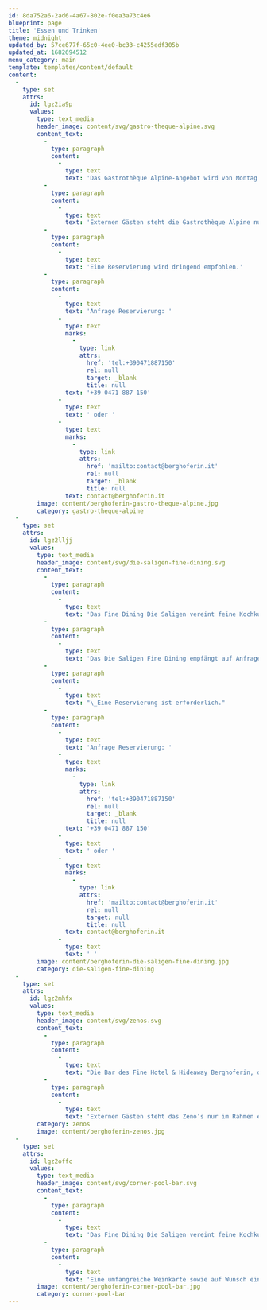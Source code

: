 ```yaml
---
id: 8da752a6-2ad6-4a67-802e-f0ea3a73c4e6
blueprint: page
title: 'Essen und Trinken'
theme: midnight
updated_by: 57ce677f-65c0-4ee0-bc33-c4255edf305b
updated_at: 1682694512
menu_category: main
template: templates/content/default
content:
  -
    type: set
    attrs:
      id: lgz2ia9p
      values:
        type: text_media
        header_image: content/svg/gastro-theque-alpine.svg
        content_text:
          -
            type: paragraph
            content:
              -
                type: text
                text: 'Das Gastrothèque Alpine-Angebot wird von Montag bis Freitag in entspannt ungezwungener Atmosphäre auf der Terrasse sowie in der Veranda serviert und umfasst eine feine Auswahl an Mittagsspeisen für einen kleinen oder umfangreicheren Lunch – von innovativ interpretierten traditionellen Gerichten über lokal gefärbten internationalen Klassikern bis hin zu raffinierten, saisonal abgestimmten Kreationen. Dazu kann aus einem umfangreichen Getränke- und Weinangebot mit einem besonderen Schwerpunkt auf ausgesuchten lokalen Produkten und Besonderheiten gewählt werden.'
          -
            type: paragraph
            content:
              -
                type: text
                text: 'Externen Gästen steht die Gastrothèque Alpine nur im Rahmen einer Day Spa-Buchung offen. '
          -
            type: paragraph
            content:
              -
                type: text
                text: 'Eine Reservierung wird dringend empfohlen.'
          -
            type: paragraph
            content:
              -
                type: text
                text: 'Anfrage Reservierung: '
              -
                type: text
                marks:
                  -
                    type: link
                    attrs:
                      href: 'tel:+390471887150'
                      rel: null
                      target: _blank
                      title: null
                text: '+39 0471 887 150'
              -
                type: text
                text: ' oder '
              -
                type: text
                marks:
                  -
                    type: link
                    attrs:
                      href: 'mailto:contact@berghoferin.it'
                      rel: null
                      target: _blank
                      title: null
                text: contact@berghoferin.it
        image: content/berghoferin-gastro-theque-alpine.jpg
        category: gastro-theque-alpine
  -
    type: set
    attrs:
      id: lgz2lljj
      values:
        type: text_media
        header_image: content/svg/die-saligen-fine-dining.svg
        content_text:
          -
            type: paragraph
            content:
              -
                type: text
                text: 'Das Fine Dining Die Saligen vereint feine Kochkunst, hohe Weinkultur, leidenschaftlichen Service und besonderes Ambiente. In raffiniert-eleganter Atmosphäre wird hier abends und am Wochenende auch mittags eine vom Bemühen um tiefes Verständnis für Produkte und ihre optimale Zubereitung geleitete Küche serviert, weitgehend saisonal und regional, frisch zubereitet, lokal inspiriert und innovativ weiterentwickelt. Eine umfangreiche Weinkarte sowie auf Wunsch eine individuelle fein abgestimmte Weinbegleitung, ein um höchste Diskretion und Aufmerksamkeit bemühter Service und die jeweils eigene, indes immer besondere Atmosphäre der verschiedenen den Gästen zur Verfügung stehenden Restaurantbereichen, vom Saal über die Veranda und Terrasse bis hin zur gotischen Stube, runden ein kulinarisches Fine-Dining-Erlebnis in den Saligen ab.'
          -
            type: paragraph
            content:
              -
                type: text
                text: 'Das Die Saligen Fine Dining empfängt auf Anfrage und mit Reservierung auch externe Gäste. Um eine dem Ambiente entsprechende Garderobe wird gebeten.'
          -
            type: paragraph
            content:
              -
                type: text
                text: "\_Eine Reservierung ist erforderlich."
          -
            type: paragraph
            content:
              -
                type: text
                text: 'Anfrage Reservierung: '
              -
                type: text
                marks:
                  -
                    type: link
                    attrs:
                      href: 'tel:+390471887150'
                      rel: null
                      target: _blank
                      title: null
                text: '+39 0471 887 150'
              -
                type: text
                text: ' oder '
              -
                type: text
                marks:
                  -
                    type: link
                    attrs:
                      href: 'mailto:contact@berghoferin.it'
                      rel: null
                      target: null
                      title: null
                text: contact@berghoferin.it
              -
                type: text
                text: ' '
        image: content/berghoferin-die-saligen-fine-dining.jpg
        category: die-saligen-fine-dining
  -
    type: set
    attrs:
      id: lgz2mhfx
      values:
        type: text_media
        header_image: content/svg/zenos.svg
        content_text:
          -
            type: paragraph
            content:
              -
                type: text
                text: "Die Bar des Fine Hotel & Hideaway Berghoferin, das Zeno's, zentral im Haus am Ende der Lobby gelegen und von früh morgens bis spät abends geöffnet, ist der Angelpunkt des Hauses. Mit Kaminecke, Lesezimmer und Rauchersalon, die ebenso zur Bar gehören wie die Vielzahl an Büchern der auf diversen Standorten im Parterre verteilten umfangreichen Bibliothek, bietet das Zeno's etliche Rückzugsnischen und Verweilecken. Seine diskret-vertrauliche Salonatmosphäre und das schicke, mondäne Ambiente laden dabei gleichermaßen zu aromatischen Kaffee-Spezialitäten und erlesenem Teegenuss wie zu klassischen Aperitif-Cocktails oder gediegenen After-Dinner-Drinks. "
          -
            type: paragraph
            content:
              -
                type: text
                text: 'Externen Gästen steht das Zeno’s nur im Rahmen einer Reservierung im Fine Dining Die Saligen oder einer Day Spa-Buchung offen.'
        category: zenos
        image: content/berghoferin-zenos.jpg
  -
    type: set
    attrs:
      id: lgz2offc
      values:
        type: text_media
        header_image: content/svg/corner-pool-bar.svg
        content_text:
          -
            type: paragraph
            content:
              -
                type: text
                text: 'Das Fine Dining Die Saligen vereint feine Kochkunst, hohe Weinkultur, leidenschaftlichen Service und besonderes Ambiente. In raffiniert-eleganter Atmosphäre wird hier abends und am Wochenende auch mittags eine vom Bemühen um tiefes Verständnis für Produkte und ihre optimale Zubereitung geleitete Küche serviert, weitgehend saisonal und regional, frisch zubereitet, lokal inspiriert und innovativ weiterentwickelt.'
          -
            type: paragraph
            content:
              -
                type: text
                text: 'Eine umfangreiche Weinkarte sowie auf Wunsch eine individuelle fein abgestimmte Weinbegleitung, ein um höchste Diskretion und Aufmerksamkeit bemühter Service und die jeweils eigene, indes immer besondere Atmosphäre der verschiedenen den Gästen zur Verfügung stehenden Restaurantbereichen, vom Saal über die Veranda und Terrasse bis hin zur gotischen Stube, runden ein kulinarisches Fine-Dining-Erlebnis in den Saligen ab.'
        image: content/berghoferin-corner-pool-bar.jpg
        category: corner-pool-bar
---
```

